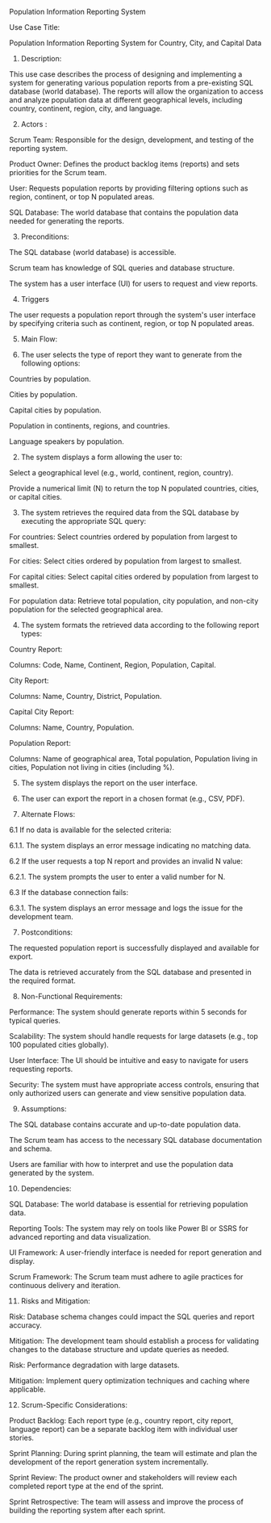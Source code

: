 Population Information Reporting System

Use Case Title:

Population Information Reporting System for Country, City, and Capital Data



1. Description:

This use case describes the process of designing and implementing a system for generating various population reports from a pre-existing SQL database (world database). The reports will allow the organization to access and analyze population data at different geographical levels, including country, continent, region, city, and language.



2. Actors :

Scrum Team: Responsible for the design, development, and testing of the reporting system.

Product Owner: Defines the product backlog items (reports) and sets priorities for the Scrum team.

User: Requests population reports by providing filtering options such as region, continent, or top N populated areas.

SQL Database: The world database that contains the population data needed for generating the reports.

3. Preconditions:

The SQL database (world database) is accessible.

Scrum team has knowledge of SQL queries and database structure.

The system has a user interface (UI) for users to request and view reports.

4. Triggers

The user requests a population report through the system's user interface by specifying criteria such as continent, region, or top N populated areas.

5. Main Flow:

1. The user selects the type of report they want to generate from the following options:





Countries by population.

Cities by population.

Capital cities by population.

Population in continents, regions, and countries.

Language speakers by population.



2. The system displays a form allowing the user to:

Select a geographical level (e.g., world, continent, region, country).

Provide a numerical limit (N) to return the top N populated countries, cities, or capital cities.



3. The system retrieves the required data from the SQL database by executing the appropriate SQL query:

For countries: Select countries ordered by population from largest to smallest.

For cities: Select cities ordered by population from largest to smallest.

For capital cities: Select capital cities ordered by population from largest to smallest.

For population data: Retrieve total population, city population, and non-city population for the selected geographical area.



4. The system formats the retrieved data according to the following report types:

Country Report:

Columns: Code, Name, Continent, Region, Population, Capital.

City Report:

Columns: Name, Country, District, Population.

Capital City Report:

Columns: Name, Country, Population.

Population Report:

Columns: Name of geographical area, Total population, Population living in cities, Population not living in cities (including %).

5. The system displays the report on the user interface.



6. The user can export the report in a chosen format (e.g., CSV, PDF).



6. Alternate Flows:

6.1 If no data is available for the selected criteria:

6.1.1. The system displays an error message indicating no matching data.

6.2 If the user requests a top N report and provides an invalid N value:

6.2.1. The system prompts the user to enter a valid number for N.

6.3 If the database connection fails:

6.3.1. The system displays an error message and logs the issue for the development team.



7. Postconditions:

The requested population report is successfully displayed and available for export.

The data is retrieved accurately from the SQL database and presented in the required format.



8. Non-Functional Requirements:

Performance: The system should generate reports within 5 seconds for typical queries.

Scalability: The system should handle requests for large datasets (e.g., top 100 populated cities globally).

User Interface: The UI should be intuitive and easy to navigate for users requesting reports.

Security: The system must have appropriate access controls, ensuring that only authorized users can generate and view sensitive population data.



9. Assumptions:

The SQL database contains accurate and up-to-date population data.

The Scrum team has access to the necessary SQL database documentation and schema.

Users are familiar with how to interpret and use the population data generated by the system.



10. Dependencies:

SQL Database: The world database is essential for retrieving population data.

Reporting Tools: The system may rely on tools like Power BI or SSRS for advanced reporting and data visualization.

UI Framework: A user-friendly interface is needed for report generation and display.

Scrum Framework: The Scrum team must adhere to agile practices for continuous delivery and iteration.



11. Risks and Mitigation:

Risk: Database schema changes could impact the SQL queries and report accuracy.

Mitigation: The development team should establish a process for validating changes to the database structure and update queries as needed.

Risk: Performance degradation with large datasets.

Mitigation: Implement query optimization techniques and caching where applicable.



12. Scrum-Specific Considerations:

Product Backlog: Each report type (e.g., country report, city report, language report) can be a separate backlog item with individual user stories.

Sprint Planning: During sprint planning, the team will estimate and plan the development of the report generation system incrementally.

Sprint Review: The product owner and stakeholders will review each completed report type at the end of the sprint.

Sprint Retrospective: The team will assess and improve the process of building the reporting system after each sprint. 

 
